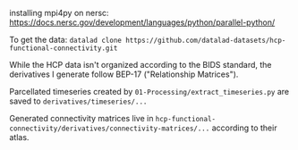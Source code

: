 installing mpi4py on nersc: https://docs.nersc.gov/development/languages/python/parallel-python/


To get the data: 
`datalad clone https://github.com/datalad-datasets/hcp-functional-connectivity.git` 

While the HCP data isn't organized according to the BIDS standard, the derivatives I generate follow BEP-17 ("Relationship Matrices"). 

Parcellated timeseries created by `01-Processing/extract_timeseries.py` are saved to `derivatives/timeseries/...`

Generated connectivity matrices live in `hcp-functional-connectivity/derivatives/connectivity-matrices/...` according to their atlas. 











